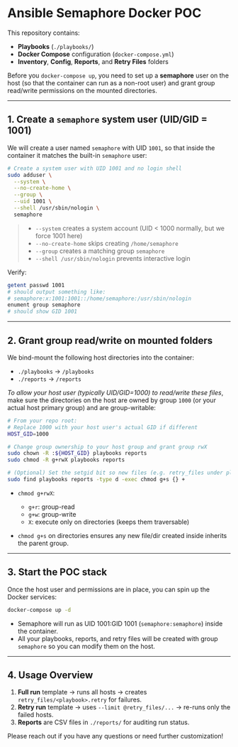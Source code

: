 # Ansible Semaphore Docker POC

This repository contains:

* **Playbooks** (`./playbooks/`)
* **Docker Compose** configuration (`docker-compose.yml`)
* **Inventory**, **Config**, **Reports**, and **Retry Files** folders

Before you `docker-compose up`, you need to set up a **semaphore** user on the host (so that the container can run as a non-root user) and grant group read/write permissions on the mounted directories.

---

## 1. Create a `semaphore` system user (UID/GID = 1001)

We will create a user named `semaphore` with UID `1001`, so that inside the container it matches the built-in `semaphore` user:

```bash
# Create a system user with UID 1001 and no login shell
sudo adduser \
  --system \
  --no-create-home \
  --group \
  --uid 1001 \
  --shell /usr/sbin/nologin \
  semaphore
```

> * `--system` creates a system account (UID < 1000 normally, but we force 1001 here)
> * `--no-create-home` skips creating `/home/semaphore`
> * `--group` creates a matching group `semaphore`
> * `--shell /usr/sbin/nologin` prevents interactive login

Verify:

```bash
getent passwd 1001
# should output something like:
# semaphore:x:1001:1001::/home/semaphore:/usr/sbin/nologin
enument group semaphore
# should show GID 1001
```

---

## 2. Grant group read/write on mounted folders

We bind-mount the following host directories into the container:

* `./playbooks` → `/playbooks`
* `./reports`   → `/reports`

*To allow your host user (typically UID/GID=1000) to read/write these files*, make sure the directories on the host are owned by group `1000` (or your actual host primary group) and are group-writable:

```bash
# From your repo root:
# Replace 1000 with your host user's actual GID if different
HOST_GID=1000

# Change group ownership to your host group and grant group rwX
sudo chown -R :${HOST_GID} playbooks reports
sudo chmod -R g+rwX playbooks reports

# (Optional) Set the setgid bit so new files (e.g. retry_files under playbooks/) inherit the group:
sudo find playbooks reports -type d -exec chmod g+s {} +
```

* `chmod g+rwX`:

  * `g+r`: group-read
  * `g+w`: group-write
  * `X`: execute only on directories (keeps them traversable)

* `chmod g+s` on directories ensures any new file/dir created inside inherits the parent group.

---

## 3. Start the POC stack

Once the host user and permissions are in place, you can spin up the Docker services:

```bash
docker-compose up -d
```

* Semaphore will run as UID 1001\:GID 1001 (`semaphore:semaphore`) inside the container.
* All your playbooks, reports, and retry files will be created with group `semaphore` so you can modify them on the host.

---

## 4. Usage Overview

1. **Full run** template → runs all hosts → creates `retry_files/<playbook>.retry` for failures.
2. **Retry run** template → uses `--limit @retry_files/...` → re-runs only the failed hosts.
3. **Reports** are CSV files in `./reports/` for auditing run status.

Please reach out if you have any questions or need further customization!

